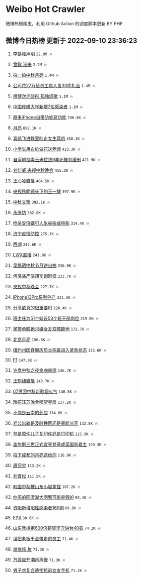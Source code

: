 # Weibo Hot Crawler 



微博热榜爬虫，利用 Github Action 的调度脚本更新 BY PHP 


## 微博今日热榜 更新于 2022-09-10 23:36:23 
1. [李易峰声明](https://s.weibo.com/weibo?q=%23%E6%9D%8E%E6%98%93%E5%B3%B0%E5%A3%B0%E6%98%8E%23&t=31&band_rank=1&Refer=top) `22.8M 🔥` 

1. [曾毅 没来](https://s.weibo.com/weibo?q=%E6%9B%BE%E6%AF%85%20%E6%B2%A1%E6%9D%A5&t=31&band_rank=2&Refer=top) `2.2M 🔥` 

1. [拍一拍中秋月亮](https://s.weibo.com/weibo?q=%23%E6%8B%8D%E4%B8%80%E6%8B%8D%E4%B8%AD%E7%A7%8B%E6%9C%88%E4%BA%AE%23&t=31&band_rank=3&Refer=top) `1.4M 🔥` 

1. [公司花27万给员工每人发30件礼品](https://s.weibo.com/weibo?q=%23%E5%85%AC%E5%8F%B8%E8%8A%B127%E4%B8%87%E7%BB%99%E5%91%98%E5%B7%A5%E6%AF%8F%E4%BA%BA%E5%8F%9130%E4%BB%B6%E7%A4%BC%E5%93%81%23&t=31&band_rank=4&Refer=top) `1.4M 🔥` 

1. [檀健次毛晓彤 孤独颂歌](https://s.weibo.com/weibo?q=%E6%AA%80%E5%81%A5%E6%AC%A1%E6%AF%9B%E6%99%93%E5%BD%A4%20%E5%AD%A4%E7%8B%AC%E9%A2%82%E6%AD%8C&t=31&band_rank=5&Refer=top) `1.1M 🔥` 

1. [中国传媒大学新增7名感染者](https://s.weibo.com/weibo?q=%23%E4%B8%AD%E5%9B%BD%E4%BC%A0%E5%AA%92%E5%A4%A7%E5%AD%A6%E6%96%B0%E5%A2%9E7%E5%90%8D%E6%84%9F%E6%9F%93%E8%80%85%23&t=31&band_rank=6&Refer=top) `1.1M 🔥` 

1. [原来iPhone自带防偷窥功能](https://s.weibo.com/weibo?q=%23%E5%8E%9F%E6%9D%A5iPhone%E8%87%AA%E5%B8%A6%E9%98%B2%E5%81%B7%E7%AA%A5%E5%8A%9F%E8%83%BD%23&t=31&band_rank=7&Refer=top) `746.8K 🔥` 

1. [月亮](https://s.weibo.com/weibo?q=%23%E6%9C%88%E4%BA%AE%23&t=31&band_rank=8&Refer=top) `692.1K 🔥` 

1. [喜鹊飞进教室叼走女生耳机](https://s.weibo.com/weibo?q=%23%E5%96%9C%E9%B9%8A%E9%A3%9E%E8%BF%9B%E6%95%99%E5%AE%A4%E5%8F%BC%E8%B5%B0%E5%A5%B3%E7%94%9F%E8%80%B3%E6%9C%BA%23&t=31&band_rank=9&Refer=top) `450.3K 🔥` 

1. [小学生用白纸做花送老师](https://s.weibo.com/weibo?q=%23%E5%B0%8F%E5%AD%A6%E7%94%9F%E7%94%A8%E7%99%BD%E7%BA%B8%E5%81%9A%E8%8A%B1%E9%80%81%E8%80%81%E5%B8%88%23&t=31&band_rank=10&Refer=top) `423.3K 🔥` 

1. [自家地投毒玉米粒致9羊死被判缓刑](https://s.weibo.com/weibo?q=%23%E8%87%AA%E5%AE%B6%E5%9C%B0%E6%8A%95%E6%AF%92%E7%8E%89%E7%B1%B3%E7%B2%92%E8%87%B49%E7%BE%8A%E6%AD%BB%E8%A2%AB%E5%88%A4%E7%BC%93%E5%88%91%23&t=31&band_rank=11&Refer=top) `421.9K 🔥` 

1. [刘恺威 央视中秋晚会](https://s.weibo.com/weibo?q=%E5%88%98%E6%81%BA%E5%A8%81%20%E5%A4%AE%E8%A7%86%E4%B8%AD%E7%A7%8B%E6%99%9A%E4%BC%9A&t=31&band_rank=12&Refer=top) `415.2K 🔥` 

1. [王心凌直播](https://s.weibo.com/weibo?q=%E7%8E%8B%E5%BF%83%E5%87%8C%E7%9B%B4%E6%92%AD&t=31&band_rank=13&Refer=top) `404.5K 🔥` 

1. [央视秋晚镜头下的王一博](https://s.weibo.com/weibo?q=%23%E5%A4%AE%E8%A7%86%E7%A7%8B%E6%99%9A%E9%95%9C%E5%A4%B4%E4%B8%8B%E7%9A%84%E7%8E%8B%E4%B8%80%E5%8D%9A%23&t=31&band_rank=14&Refer=top) `397.9K 🔥` 

1. [中秋文案](https://s.weibo.com/weibo?q=%23%E4%B8%AD%E7%A7%8B%E6%96%87%E6%A1%88%23&t=31&band_rank=15&Refer=top) `392.1K 🔥` 

1. [永庆坊](https://s.weibo.com/weibo?q=%E6%B0%B8%E5%BA%86%E5%9D%8A&t=31&band_rank=16&Refer=top) `382.8K 🔥` 

1. [枪杀安倍嫌犯人生被拍成电影](https://s.weibo.com/weibo?q=%23%E6%9E%AA%E6%9D%80%E5%AE%89%E5%80%8D%E5%AB%8C%E7%8A%AF%E4%BA%BA%E7%94%9F%E8%A2%AB%E6%8B%8D%E6%88%90%E7%94%B5%E5%BD%B1%23&t=31&band_rank=17&Refer=top) `314.4K 🔥` 

1. [济宁疫情防控](https://s.weibo.com/weibo?q=%E6%B5%8E%E5%AE%81%E7%96%AB%E6%83%85%E9%98%B2%E6%8E%A7&t=31&band_rank=18&Refer=top) `275.7K 🔥` 

1. [西湖](https://s.weibo.com/weibo?q=%E8%A5%BF%E6%B9%96&t=31&band_rank=19&Refer=top) `242.6K 🔥` 

1. [LWX直播](https://s.weibo.com/weibo?q=LWX%E7%9B%B4%E6%92%AD&t=31&band_rank=20&Refer=top) `241.8K 🔥` 

1. [吴磊晒中秋节月饼自拍](https://s.weibo.com/weibo?q=%23%E5%90%B4%E7%A3%8A%E6%99%92%E4%B8%AD%E7%A7%8B%E8%8A%82%E6%9C%88%E9%A5%BC%E8%87%AA%E6%8B%8D%23&t=31&band_rank=21&Refer=top) `236.9K 🔥` 

1. [何洛洛严浩翔军训同框](https://s.weibo.com/weibo?q=%23%E4%BD%95%E6%B4%9B%E6%B4%9B%E4%B8%A5%E6%B5%A9%E7%BF%94%E5%86%9B%E8%AE%AD%E5%90%8C%E6%A1%86%23&t=31&band_rank=22&Refer=top) `233.7K 🔥` 

1. [央视中秋晚会](https://s.weibo.com/weibo?q=%E5%A4%AE%E8%A7%86%E4%B8%AD%E7%A7%8B%E6%99%9A%E4%BC%9A&t=31&band_rank=23&Refer=top) `227.7K 🔥` 

1. [iPhone13Pro系列停产](https://s.weibo.com/weibo?q=%23iPhone13Pro%E7%B3%BB%E5%88%97%E5%81%9C%E4%BA%A7%23&t=31&band_rank=24&Refer=top) `221.5K 🔥` 

1. [分享欲真的很重要吗](https://s.weibo.com/weibo?q=%23%E5%88%86%E4%BA%AB%E6%AC%B2%E7%9C%9F%E7%9A%84%E5%BE%88%E9%87%8D%E8%A6%81%E5%90%97%23&t=31&band_rank=25&Refer=top) `220.4K 🔥` 

1. [班主任为51个娃设53个班干部岗位](https://s.weibo.com/weibo?q=%23%E7%8F%AD%E4%B8%BB%E4%BB%BB%E4%B8%BA51%E4%B8%AA%E5%A8%83%E8%AE%BE53%E4%B8%AA%E7%8F%AD%E5%B9%B2%E9%83%A8%E5%B2%97%E4%BD%8D%23&t=31&band_rank=26&Refer=top) `219.9K 🔥` 

1. [民警单膝跪求婚女友双膝跪地](https://s.weibo.com/weibo?q=%23%E6%B0%91%E8%AD%A6%E5%8D%95%E8%86%9D%E8%B7%AA%E6%B1%82%E5%A9%9A%E5%A5%B3%E5%8F%8B%E5%8F%8C%E8%86%9D%E8%B7%AA%E5%9C%B0%23&t=31&band_rank=27&Refer=top) `172.7K 🔥` 

1. [北京月亮](https://s.weibo.com/weibo?q=%E5%8C%97%E4%BA%AC%E6%9C%88%E4%BA%AE&t=31&band_rank=28&Refer=top) `156.8K 🔥` 

1. [纽约州因脊髓灰质炎病毒进入紧急状态](https://s.weibo.com/weibo?q=%23%E7%BA%BD%E7%BA%A6%E5%B7%9E%E5%9B%A0%E8%84%8A%E9%AB%93%E7%81%B0%E8%B4%A8%E7%82%8E%E7%97%85%E6%AF%92%E8%BF%9B%E5%85%A5%E7%B4%A7%E6%80%A5%E7%8A%B6%E6%80%81%23&t=31&band_rank=29&Refer=top) `155.6K 🔥` 

1. [F1](https://s.weibo.com/weibo?q=F1&t=31&band_rank=30&Refer=top) `147.0K 🔥` 

1. [许嵩中秋之夜金曲串烧](https://s.weibo.com/weibo?q=%23%E8%AE%B8%E5%B5%A9%E4%B8%AD%E7%A7%8B%E4%B9%8B%E5%A4%9C%E9%87%91%E6%9B%B2%E4%B8%B2%E7%83%A7%23&t=31&band_rank=31&Refer=top) `146.7K 🔥` 

1. [王鹤棣直播](https://s.weibo.com/weibo?q=%23%E7%8E%8B%E9%B9%A4%E6%A3%A3%E7%9B%B4%E6%92%AD%23&t=31&band_rank=32&Refer=top) `143.7K 🔥` 

1. [07男团中秋新歌烟火气](https://s.weibo.com/weibo?q=%2307%E7%94%B7%E5%9B%A2%E4%B8%AD%E7%A7%8B%E6%96%B0%E6%AD%8C%E7%83%9F%E7%81%AB%E6%B0%94%23&t=31&band_rank=33&Refer=top) `140.5K 🔥` 

1. [玲花汪苏泷合唱望星辰](https://s.weibo.com/weibo?q=%23%E7%8E%B2%E8%8A%B1%E6%B1%AA%E8%8B%8F%E6%B3%B7%E5%90%88%E5%94%B1%E6%9C%9B%E6%98%9F%E8%BE%B0%23&t=31&band_rank=34&Refer=top) `137.2K 🔥` 

1. [不愧是云南的药店](https://s.weibo.com/weibo?q=%23%E4%B8%8D%E6%84%A7%E6%98%AF%E4%BA%91%E5%8D%97%E7%9A%84%E8%8D%AF%E5%BA%97%23&t=31&band_rank=35&Refer=top) `134.8K 🔥` 

1. [老公出轨是及时挽回还是果断分开](https://s.weibo.com/weibo?q=%23%E8%80%81%E5%85%AC%E5%87%BA%E8%BD%A8%E6%98%AF%E5%8F%8A%E6%97%B6%E6%8C%BD%E5%9B%9E%E8%BF%98%E6%98%AF%E6%9E%9C%E6%96%AD%E5%88%86%E5%BC%80%23&t=31&band_rank=36&Refer=top) `132.8K 🔥` 

1. [爸是原件儿子复印件妈是打印机](https://s.weibo.com/weibo?q=%23%E7%88%B8%E6%98%AF%E5%8E%9F%E4%BB%B6%E5%84%BF%E5%AD%90%E5%A4%8D%E5%8D%B0%E4%BB%B6%E5%A6%88%E6%98%AF%E6%89%93%E5%8D%B0%E6%9C%BA%23&t=31&band_rank=37&Refer=top) `123.5K 🔥` 

1. [查尔斯三世正式宣誓登基成英国新君主](https://s.weibo.com/weibo?q=%23%E6%9F%A5%E5%B0%94%E6%96%AF%E4%B8%89%E4%B8%96%E6%AD%A3%E5%BC%8F%E5%AE%A3%E8%AA%93%E7%99%BB%E5%9F%BA%E6%88%90%E8%8B%B1%E5%9B%BD%E6%96%B0%E5%90%9B%E4%B8%BB%23&t=31&band_rank=38&Refer=top) `120.3K 🔥` 

1. [拍下成都的月亮送给你](https://s.weibo.com/weibo?q=%23%E6%8B%8D%E4%B8%8B%E6%88%90%E9%83%BD%E7%9A%84%E6%9C%88%E4%BA%AE%E9%80%81%E7%BB%99%E4%BD%A0%23&t=31&band_rank=39&Refer=top) `116.9K 🔥` 

1. [周冠宇](https://s.weibo.com/weibo?q=%E5%91%A8%E5%86%A0%E5%AE%87&t=31&band_rank=40&Refer=top) `113.2K 🔥` 

1. [刘青松](https://s.weibo.com/weibo?q=%E5%88%98%E9%9D%92%E6%9D%BE&t=31&band_rank=41&Refer=top) `111.5K 🔥` 

1. [韩国中秋被山东小城拿捏](https://s.weibo.com/weibo?q=%23%E9%9F%A9%E5%9B%BD%E4%B8%AD%E7%A7%8B%E8%A2%AB%E5%B1%B1%E4%B8%9C%E5%B0%8F%E5%9F%8E%E6%8B%BF%E6%8D%8F%23&t=31&band_rank=42&Refer=top) `107.2K 🔥` 

1. [你买的阳澄湖大闸蟹可能是假的](https://s.weibo.com/weibo?q=%23%E4%BD%A0%E4%B9%B0%E7%9A%84%E9%98%B3%E6%BE%84%E6%B9%96%E5%A4%A7%E9%97%B8%E8%9F%B9%E5%8F%AF%E8%83%BD%E6%98%AF%E5%81%87%E7%9A%84%23&t=31&band_rank=43&Refer=top) `94.4K 🔥` 

1. [贵阳新增阳性感染者160例](https://s.weibo.com/weibo?q=%23%E8%B4%B5%E9%98%B3%E6%96%B0%E5%A2%9E%E9%98%B3%E6%80%A7%E6%84%9F%E6%9F%93%E8%80%85160%E4%BE%8B%23&t=31&band_rank=44&Refer=top) `89.8K 🔥` 

1. [FPX](https://s.weibo.com/weibo?q=FPX&t=31&band_rank=45&Refer=top) `80.6K 🔥` 

1. [山东教授拒600倍薪资坚守讲台40载](https://s.weibo.com/weibo?q=%23%E5%B1%B1%E4%B8%9C%E6%95%99%E6%8E%88%E6%8B%92600%E5%80%8D%E8%96%AA%E8%B5%84%E5%9D%9A%E5%AE%88%E8%AE%B2%E5%8F%B040%E8%BD%BD%23&t=31&band_rank=46&Refer=top) `74.3K 🔥` 

1. [误把老板千金带走的员工](https://s.weibo.com/weibo?q=%23%E8%AF%AF%E6%8A%8A%E8%80%81%E6%9D%BF%E5%8D%83%E9%87%91%E5%B8%A6%E8%B5%B0%E7%9A%84%E5%91%98%E5%B7%A5%23&t=31&band_rank=47&Refer=top) `71.4K 🔥` 

1. [单依纯 妆](https://s.weibo.com/weibo?q=%E5%8D%95%E4%BE%9D%E7%BA%AF%20%E5%A6%86&t=31&band_rank=48&Refer=top) `71.3K 🔥` 

1. [万茜崔开潮声声慢](https://s.weibo.com/weibo?q=%23%E4%B8%87%E8%8C%9C%E5%B4%94%E5%BC%80%E6%BD%AE%E5%A3%B0%E5%A3%B0%E6%85%A2%23&t=31&band_rank=49&Refer=top) `71.3K 🔥` 

1. [男子求复合遭拒抢前女友手机](https://s.weibo.com/weibo?q=%23%E7%94%B7%E5%AD%90%E6%B1%82%E5%A4%8D%E5%90%88%E9%81%AD%E6%8B%92%E6%8A%A2%E5%89%8D%E5%A5%B3%E5%8F%8B%E6%89%8B%E6%9C%BA%23&t=31&band_rank=50&Refer=top) `71.2K 🔥` 


